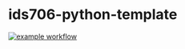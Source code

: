# ids706-python-template

[![example workflow](https://github.com/xuy50/ids706-python-template/blob/main/.github/workflows/cicd.yml/badge.svg)](https://github.com/xuy50/ids706-python-template/blob/main/.github/workflows/cicd.yml)

